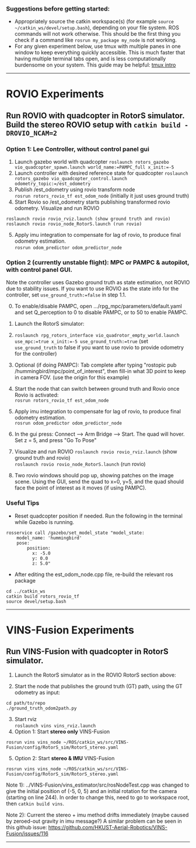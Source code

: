 ### Suggestions before getting started:
- Appropriately source the catkin workspace(s)
(for example ```source ~/catkin_ws/devel/setup.bash```), depending on your file system. ROS commands will not work otherwise. This should be the first thing you check if a command like ```rosrun my_package my_node``` is not working.
- For any given experiment below, use tmux with multiple panes in one window to keep everything quickly accessible. This is much faster that having multiple terminal tabs open, and is less computationally burdensome on your system. This guide may be helpful: [tmux intro](https://www.redhat.com/sysadmin/introduction-tmux-linux#:~:text=Get%20started%20with%20tmux,window%2C%20and%20attaches%20to%20it.&text=You%20can%20detach%20from%20your,pressing%20Ctrl%2BB%20then%20D.)

----------------------------------

# ROVIO Experiments

## Run ROVIO with quadcopter in RotorS simulator. Build the stereo ROVIO setup with ```catkin build -DROVIO_NCAM=2```

### Option 1: Lee Controller, without control panel gui
1. Launch gazebo world with quadcopter
```roslaunch rotors_gazebo vio_quadcopter_spawn.launch world_name:=PAMPC_full x_init:=-5```  
2. Launch controller with desired reference state for quadcopter
```roslaunch rotors_gazebo vio_quadcopter_control.launch odometry_topic:=/est_odometry```  
3. Publish /est_odometry using rovio transform node  
```rosrun rotors_rovio_tf est_odom_node``` (initially it just uses ground truth)
4. Start Rovio so /est_odometry starts publishing transformed rovio odometry.  Visualize and run ROVIO
```
roslaunch rovio rovio_rviz.launch (show ground truth and rovio)
roslaunch rovio rovio_node_RotorS.launch (run rovio)
```
5. Apply imu integration to compensate for lag of rovio, to produce final odometry estimation.  
```rosrun odom_predictor odom_predictor_node```

### Option 2 (currently unstable flight): MPC or PAMPC & autopilot, with control panel GUI.
Note the controller uses Gazebo ground truth as state estimation, not ROVIO due to stability issues. If you want to use ROVIO as the state info for the controller, set ```use_ground_truth:=false``` in step 1.1.

0. To enable/disable PAMPC, open .../rpg_mpc/parameters/default.yaml
and set Q_perception to 0 to disable PAMPC, or to 50 to enable PAMPC.
1. Launch the RotorS simulator:
  1. ```roslaunch rpg_rotors_interface vio_quadrotor_empty_world.launch use_mpc:=true x_init:=-5 use_ground_truth:=true```
  (set ```use_ground_truth``` to false if you want to use rovio to provide odometry for the controller)
  2. Optional (if doing PAMPC): Tab complete after typing "rostopic pub /hummingbird/mpc/point_of_interest", then fill-in what 3D point to keep in camera FOV. (use the origin for this example)
2. Start the node that can switch between ground truth and Rovio once Rovio is activated:  
```rosrun rotors_rovio_tf est_odom_node```
5. Apply imu integration to compensate for lag of rovio, to produce final odometry estimation.  
```rosrun odom_predictor odom_predictor_node```
3. In the gui press: Connect --> Arm Bridge --> Start. The quad will hover. Set z = 5, and press "Go To Pose"

4. Visualize and run ROVIO
```roslaunch rovio rovio_rviz.launch``` (show ground truth and rovio)  
```roslaunch rovio rovio_node_RotorS.launch``` (run rovio)
5. Two rovio windows should pop up, showing patches on the image scene. Using the GUI, send the quad to x=0, y=5, and the quad should face the point of interest as it moves (if using PAMPC).

### Useful Tips
- Reset quadcopter position if needed. Run the following in the terminal while Gazebo is running.
```
rosservice call /gazebo/set_model_state "model_state:
    model_name: 'hummingbird'
    pose:
        position:
          x: -5.0
          y: 0.0
          z: 5.0"
```
- After editing the est_odom_node.cpp file, re-build the relevant ros package
```
cd ../catkin_ws
catkin build rotors_rovio_tf
source devel/setup.bash
```

----------------------------------

# VINS-Fusion Experiments

## Run VINS-Fusion with quadcopter in RotorS simulator.
1. Launch the RotorS simulator as in the ROVIO RotorS section above:

2. Start the node that publishes the ground truth (GT) path, using the GT odometry as input:
```
cd path/to/repo
./ground_truth_odom2path.py
```

3. Start rviz  
```roslaunch vins vins_rviz.launch```  
4. Option 1: Start **stereo only** VINS-Fusion
```
rosrun vins vins_node ~/ROS/catkin_ws/src/VINS-Fusion/config/RotorS_sim/RotorS_stereo.yaml
```
5. Option 2: Start **stereo & IMU** VINS-Fusion
```
rosrun vins vins_node ~/ROS/catkin_ws/src/VINS-Fusion/config/RotorS_sim/RotorS_stereo.yaml
```

Note 1): ../VINS-Fusion/vins_estimator/src/rosNodeTest.cpp was changed to give the
initial position of (-5, 0, 5) and an initial rotation for the camera (starting on line 244). In order to change this,
need to go to workspace root, then ```catkin build vins```.

Note 2): Current the stereo + imu method drifts immediately (maybe caused by zeroed-out gravity in imu message?)
A similar problem can be seen in this github issue: https://github.com/HKUST-Aerial-Robotics/VINS-Fusion/issues/116

----------------------------------
